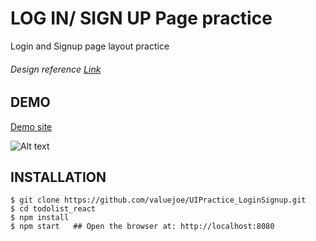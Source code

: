 # LOG IN/ SIGN UP Page practice

Login and Signup page layout practice
###### Design reference [Link](https://dribbble.com/shots/2311260-Day-1-Sign-Up-and-Login-Animated-Download-Template)

## DEMO

 [Demo site](https://valuejoe.github.io/UIPractice_LoginSignup/)

 ![Alt text](./src/img/demo.gif)

## INSTALLATION

```console
$ git clone https://github.com/valuejoe/UIPractice_LoginSignup.git
$ cd todolist_react
$ npm install 
$ npm start   ## Open the browser at: http://localhost:8080
```